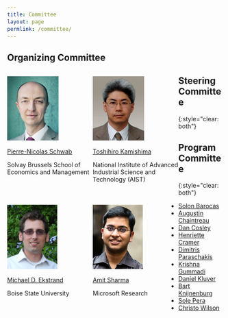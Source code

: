 ```yaml
---
title: Committee
layout: page
permlink: /committee/
---
```

## Organizing Committee

<div style="margin-bottom: 3ex; max-width: 33%; min-width: 200px; float: left; display: inline">
<p><img src="schwab.jpg" style="height:150px"></p>
<p><a href="http://www.intotheminds.com/blog/en/">Pierre-Nicolas Schwab</a></p>
<p>Solvay Brussels School of Economics and Management</p>
</div>
<div style="margin-bottom: 3ex; max-width: 33%; min-width: 200px; float: left; display: inline">
<p><img src="kamishima.jpg" style="height:150px"></p>
<p><a href="https://www.kamishima.net/">Toshihiro Kamishima</a></p>
<p>National Institute of Advanced Industrial Science and Technology (AIST)</p>
</div>
<div style="margin-bottom: 3ex; max-width: 33%; min-width: 200px; float: left; display: inline">
<p><img src="ekstrand.jpg" style="height:150px"></p>
<p><a href="https://md.ekstrandom.net/">Michael D. Ekstrand</a></p>
<p>Boise State University</p>
</div>

## Steering Committee
{:style="clear: both"}

<div style="margin-bottom: 3ex; max-width: 33%; min-width: 200px; float: left; display: inline">
<p><img src="sharma.jpg" style="height:150px"></p>
<p><a href="http://amitsharma.in/">Amit Sharma</a></p>
<p>Microsoft Research</p>
</div>

## Program Committee
{:style="clear: both"}

* [Solon Barocas](http://solon.barocas.org/)
* [Augustin Chaintreau](http://www.cs.columbia.edu/~augustin/)
* [Dan Cosley](https://www.cs.cornell.edu/~danco/)
* [Henriette Cramer](http://henriettecramer.com/)
* [Dimitris Paraschakis](http://forskning.mah.se/en/id/ae0670)
* [Krishna Gummadi](https://people.mpi-sws.org/~gummadi/)
* [Daniel Kluver](https://www-users.cs.umn.edu/~kluve018/)
* [Bart Knijnenburg](https://www.usabart.nl/)
* [Sole Pera](https://solepera.github.io/)
* [Christo Wilson](https://cbw.sh/)

